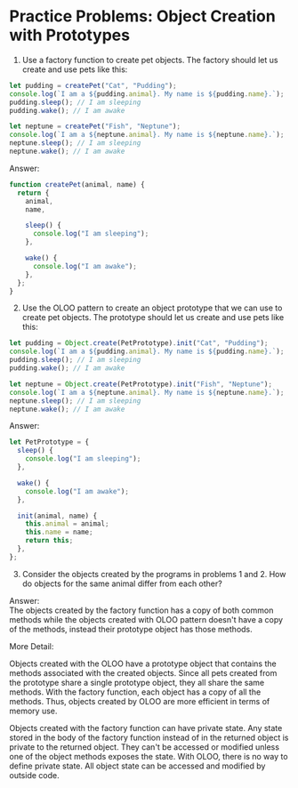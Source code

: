 # Practice Problems: Object Creation with Prototypes

1. Use a factory function to create pet objects. The factory should let us create and use pets like this:

```javascript
let pudding = createPet("Cat", "Pudding");
console.log(`I am a ${pudding.animal}. My name is ${pudding.name}.`);
pudding.sleep(); // I am sleeping
pudding.wake(); // I am awake

let neptune = createPet("Fish", "Neptune");
console.log(`I am a ${neptune.animal}. My name is ${neptune.name}.`);
neptune.sleep(); // I am sleeping
neptune.wake(); // I am awake
```

Answer:

```javascript
function createPet(animal, name) {
  return {
    animal,
    name,

    sleep() {
      console.log("I am sleeping");
    },

    wake() {
      console.log("I am awake");
    },
  };
}
```

2. Use the OLOO pattern to create an object prototype that we can use to create pet objects. The prototype should let us create and use pets like this:

```javascript
let pudding = Object.create(PetPrototype).init("Cat", "Pudding");
console.log(`I am a ${pudding.animal}. My name is ${pudding.name}.`);
pudding.sleep(); // I am sleeping
pudding.wake(); // I am awake

let neptune = Object.create(PetPrototype).init("Fish", "Neptune");
console.log(`I am a ${neptune.animal}. My name is ${neptune.name}.`);
neptune.sleep(); // I am sleeping
neptune.wake(); // I am awake
```

Answer:

```javascript
let PetPrototype = {
  sleep() {
    console.log("I am sleeping");
  },

  wake() {
    console.log("I am awake");
  },

  init(animal, name) {
    this.animal = animal;
    this.name = name;
    return this;
  },
};
```

3. Consider the objects created by the programs in problems 1 and 2. How do objects for the same animal differ from each other?

Answer:  
The objects created by the factory function has a copy of both common methods while the objects created with OLOO pattern doesn't have a copy of the methods, instead their prototype object has those methods.

More Detail:

Objects created with the OLOO have a prototype object that contains the methods associated with the created objects. Since all pets created from the prototype share a single prototype object, they all share the same methods. With the factory function, each object has a copy of all the methods. Thus, objects created by OLOO are more efficient in terms of memory use.

Objects created with the factory function can have private state. Any state stored in the body of the factory function instead of in the returned object is private to the returned object. They can't be accessed or modified unless one of the object methods exposes the state. With OLOO, there is no way to define private state. All object state can be accessed and modified by outside code.
